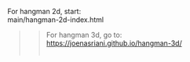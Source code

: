 For hangman 2d, start: <br>
main/hangman-2d-index.html <br>
>> For hangman 3d, go to:<br>
>> https://joenasriani.github.io/hangman-3d/
<br><br>
